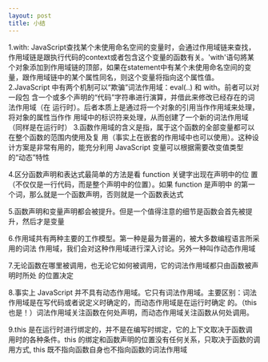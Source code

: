 ```yaml
---
layout: post
title: 小结
---
```


1.with: JavaScript查找某个未使用命名空间的变量时，会通过作用域链来查找，作用域链是跟执行代码的context或者包含这个变量的函数有关。'with'语句將某个对象添加到作用域链的顶部，如果在statement中有某个未使用命名空间的变量，跟作用域链中的某个属性同名，则这个变量将指向这个属性值。
2.JavaScript 中有两个机制可以“欺骗”词法作用域：eval(..) 和 with。前者可以对一段包 含一个或多个声明的“代码”字符串进行演算，并借此来修改已经存在的词法作用域（在 运行时）。后者本质上是通过将一个对象的引用当作作用域来处理，将对象的属性当作作 用域中的标识符来处理，从而创建了一个新的词法作用域（同样是在运行时）
3.函数作用域的含义是指，属于这个函数的全部变量都可以在整个函数的范围内使用及复 用（事实上在嵌套的作用域中也可以使用）。这种设计方案是非常有用的，能充分利用 JavaScript 变量可以根据需要改变值类型的“动态”特性

4.区分函数声明和表达式最简单的方法是看 function 关键字出现在声明中的位 置（不仅仅是一行代码，而是整个声明中的位置）。如果 function 是声明中 的第一个词，那么就是一个函数声明，否则就是一个函数表达式

5.函数声明和变量声明都会被提升。但是一个值得注意的细节是函数会首先被提升，然后才是变量

6.作用域共有两种主要的工作模型。第一种是最为普遍的，被大多数编程语言所采用的词法 作用域，我们会对这种作用域进行深入讨论。另外一种叫作动态作用域

7.无论函数在哪里被调用，也无论它如何被调用，它的词法作用域都只由函数被声明时所处 的位置决定

8.事实上 JavaScript 并不具有动态作用域。它只有词法作用域。主要区别：词法作用域是在写代码或者说定义时确定的，而动态作用域是在运行时确定 的。（this 也是！）词法作用域关注函数在何处声明，而动态作用域关注函数从何处调用。

9.this 是在运行时进行绑定的，并不是在编写时绑定，它的上下文取决于函数调 用时的各种条件。this 的绑定和函数声明的位置没有任何关系，只取决于函数的调用方式, this 既不指向函数自身也不指向函数的词法作用域
